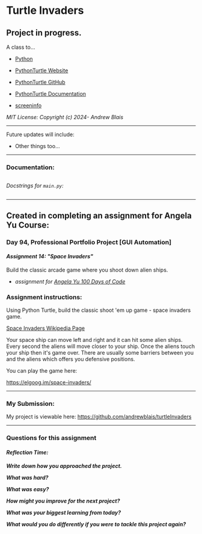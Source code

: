 # Turtle Invaders

## Project in progress.

A class to...

- [Python](https://www.python.org/)

- [PythonTurtle Website](https://pythonturtle.org/)

- [PythonTurtle GitHub](https://github.com/PythonTurtle/PythonTurtle)

- [PythonTurtle Documentation](https://docs.python.org/3/library/turtle.html)

- [screeninfo](https://github.com/rr-/screeninfo)

_MIT License: Copyright (c) 2024- Andrew Blais_

---

Future updates will include:

- Other things too...

---

### Documentation:

```requirements
```

_Docstrings for `main.py`:_

```
```

---

## Created in completing an assignment for Angela Yu Course:

### **Day 94, Professional Portfolio Project [GUI Automation]**

#### **_Assignment 14: "Space Invaders"_**

Build the classic arcade game where you shoot down alien ships.

- _assignment
  for [Angela Yu 100 Days of Code](https://www.udemy.com/course/100-days-of-code/)_

### **Assignment instructions:**

Using Python Turtle, build the classic shoot 'em up game - space invaders game.

[Space Invaders Wikipedia Page](https://en.wikipedia.org/wiki/Space_Invaders)

Your space ship can move left and right and it can hit some alien ships. Every second the
aliens will move closer to your ship. Once the aliens touch your ship then it's game
over. There are usually some barriers between you and the aliens which offers you
defensive positions.

You can play the game here:

https://elgoog.im/space-invaders/

---

### My Submission:

My project is viewable here: https://github.com/andrewblais/turtleInvaders

---

### **Questions for this assignment**

#### _Reflection Time:_

**_Write down how you approached the project._**

**_What was hard?_**

**_What was easy?_**

**_How might you improve for the next project?_**

**_What was your biggest learning from today?_**

**_What would you do differently if you were to tackle this project again?_**

